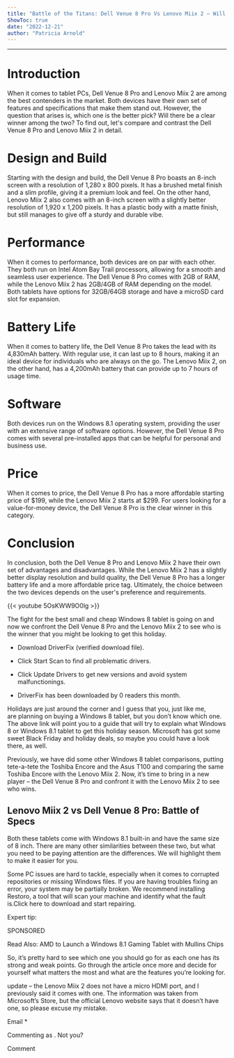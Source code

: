 ```yaml
---
title: "Battle of the Titans: Dell Venue 8 Pro Vs Lenovo Miix 2 – Will there be a clear winner?"
ShowToc: true 
date: "2022-12-21"
author: "Patricia Arnold"
---
```

*****
# Introduction

When it comes to tablet PCs, Dell Venue 8 Pro and Lenovo Miix 2 are among the best contenders in the market. Both devices have their own set of features and specifications that make them stand out. However, the question that arises is, which one is the better pick? Will there be a clear winner among the two? To find out, let's compare and contrast the Dell Venue 8 Pro and Lenovo Miix 2 in detail.

# Design and Build

Starting with the design and build, the Dell Venue 8 Pro boasts an 8-inch screen with a resolution of 1,280 x 800 pixels. It has a brushed metal finish and a slim profile, giving it a premium look and feel. On the other hand, Lenovo Miix 2 also comes with an 8-inch screen with a slightly better resolution of 1,920 x 1,200 pixels. It has a plastic body with a matte finish, but still manages to give off a sturdy and durable vibe.

# Performance

When it comes to performance, both devices are on par with each other. They both run on Intel Atom Bay Trail processors, allowing for a smooth and seamless user experience. The Dell Venue 8 Pro comes with 2GB of RAM, while the Lenovo Miix 2 has 2GB/4GB of RAM depending on the model. Both tablets have options for 32GB/64GB storage and have a microSD card slot for expansion.

# Battery Life

When it comes to battery life, the Dell Venue 8 Pro takes the lead with its 4,830mAh battery. With regular use, it can last up to 8 hours, making it an ideal device for individuals who are always on the go. The Lenovo Miix 2, on the other hand, has a 4,200mAh battery that can provide up to 7 hours of usage time.

# Software

Both devices run on the Windows 8.1 operating system, providing the user with an extensive range of software options. However, the Dell Venue 8 Pro comes with several pre-installed apps that can be helpful for personal and business use.

# Price

When it comes to price, the Dell Venue 8 Pro has a more affordable starting price of $199, while the Lenovo Miix 2 starts at $299. For users looking for a value-for-money device, the Dell Venue 8 Pro is the clear winner in this category.

# Conclusion

In conclusion, both the Dell Venue 8 Pro and Lenovo Miix 2 have their own set of advantages and disadvantages. While the Lenovo Miix 2 has a slightly better display resolution and build quality, the Dell Venue 8 Pro has a longer battery life and a more affordable price tag. Ultimately, the choice between the two devices depends on the user's preference and requirements.

{{< youtube 5OsKWW9O0lg >}} 



The fight for the best small and cheap Windows 8 tablet is going on and now we confront the Dell Venue 8 Pro and the Lenovo Miix 2 to see who is the winner that you might be looking to get this holiday.
 
 
 
- Download DriverFix (verified download file).
 - Click Start Scan to find all problematic drivers.
 - Click Update Drivers to get new versions and avoid system malfunctionings.

 
- DriverFix has been downloaded by 0 readers this month.

 
Holidays are just around the corner and I guess that you, just like me, are planning on buying a Windows 8 tablet, but you don’t know which one. The above link will point you to a guide that will try to explain what Windows 8 or Windows 8.1 tablet to get this holiday season. Microsoft has got some sweet Black Friday and holiday deals, so maybe you could have a look there, as well.
 
Previously, we have did some other Windows 8 tablet comparisons, putting tete-a-tete the Toshiba Encore and the Asus T100 and comparing the same Toshiba Encore with the Lenovo Miix 2. Now, it’s time to bring in a new player – the Dell Venue 8 Pro and confront it with the Lenovo Miix 2 to see who wins.
 
## Lenovo Miix 2 vs Dell Venue 8 Pro: Battle of Specs
 
Both these tablets come with Windows 8.1 built-in and have the same size of 8 inch. There are many other similarities between these two, but what you need to be paying attention are the differences. We will highlight them to make it easier for you.
 
Some PC issues are hard to tackle, especially when it comes to corrupted repositories or missing Windows files. If you are having troubles fixing an error, your system may be partially broken. We recommend installing Restoro, a tool that will scan your machine and identify what the fault is.Click here to download and start repairing.
 
Expert tip:
 
SPONSORED
 
Read Also: AMD to Launch a Windows 8.1 Gaming Tablet with Mullins Chips
 
So, it’s pretty hard to see which one you should go for as each one has its strong and weak points. Go through the article once more and decide for yourself what matters the most and what are the features you’re looking for.
 
update – the Lenovo Miix 2 does not have a micro HDMI port, and I previously said it comes with one. The information was taken from Microsoft’s Store, but the official Lenovo website says that it doesn’t have one, so please excuse my mistake.
 

 
Email * 
 

Commenting as .
Not you?

 
Comment 





